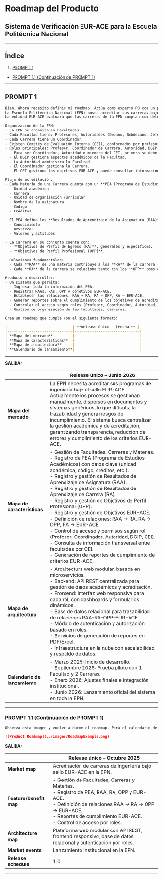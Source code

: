 # Roadmap del Producto
## Sistema de Verificación EUR-ACE para la Escuela Politécnica Nacional

---

## Índice


1. [PROMPT 1](#prompt-1)
  - [PROMPT 1.1 (Continuación de PROMPT 1)](#prompt-11-continuacion-de-prompt-1)

---

## PROMPT 1

```markdown
Bien, ahora necesito definir mi roadmap. Actúa como experto PO con un profundo conocimiento de metodologías ágiles y gestión de productos. Deseo definir mi product roadmap, necesito que sea únicamente un reléase en el que se incluyan todas las funcionalidades.
La Escuela Politécnica Nacional (EPN) busca acreditar sus carreras bajo el sello EUR-ACE.  
La entidad EUR-ACE evaluará que las carreras de la EPN cumplan con determinados objetivos (objetivos EUR-ACE).  

Organización de la EPN:
- La EPN se organiza en Facultades.  
- Cada Facultad tiene: Profesores, Autoridades (Decano, Subdecano, Jefe de Departamento) y Carreras.  
- Cada Carrera tiene un Coordinador.  
- Existen Comités de Evaluación Interna (CEI), conformados por profesores.  
- Roles principales: Profesor, Coordinador de Carrera, Autoridad, DGIP, Miembro del CEI.  
  - Para ser Coordinador, Autoridad o miembro del CEI, primero se debe ser Profesor.  
  - El DGIP gestiona aspectos académicos de la Facultad.  
  - La Autoridad administra la Facultad.  
  - El Coordinador gestiona la Carrera.  
  - El CEI gestiona los objetivos EUR-ACE y puede consultar información de Facultades.  

Flujo de acreditación:
- Cada Materia de una Carrera cuenta con un **PEA (Programa de Estudios Académicos)**, que contiene:  
  - Unidad académica  
  - Carrera  
  - Unidad de organización curricular  
  - Nombre de la asignatura  
  - Código  
  - Créditos  

- El PEA define los **Resultados de Aprendizaje de la Asignatura (RAA)**, que pueden ser:  
  - Conocimiento  
  - Destrezas  
  - Valores y actitudes  

- La Carrera en su conjunto cuenta con:  
  - **Objetivos de Perfil de Egreso (RA)**, generales y específicos.  
  - **Objetivos de Perfil Profesional (OPP)**.  

- Relaciones fundamentales:  
  - Cada **RAA** de una materia contribuye a los **RA** de la carrera (con un nivel definido).  
  - Cada **RA** de la carrera se relaciona tanto con los **OPP** como con los **objetivos EUR-ACE**.  

Producto a desarrollar:
- Un sistema que permita:  
  - Ingresar toda la información del PEA.  
  - Registrar RAAs, RAs, OPP y objetivos EUR-ACE.  
  - Establecer las relaciones: RAA → RA, RA → OPP, RA → EUR-ACE.  
  - Generar reportes sobre el cumplimiento de los objetivos de acreditación EUR-ACE.  
  - Controlar el acceso según roles (Profesor, Coordinador, Autoridad, CEI, DGIP).  
  - Gestión de organización de las facultades, carreras.  

Crea un roadmap que cumpla con el siguiente formato:

|                              | **Release único - [Fecha]** |
|------------------------------|------------------------------|
| **Mapa del mercado**         |                              |
| **Mapa de características**  |                              |
| **Mapa de arquitectura**     |                              |
| **Calendario de lanzamiento**|                              |
```

---

**SALIDA:**

|                               | **Release único – Junio 2026**                                                                                                                                                                                                                                                                                                                                                                                                                                                                                                                                                                                                                                                                                                             |
| ----------------------------- | ------------------------------------------------------------------------------------------------------------------------------------------------------------------------------------------------------------------------------------------------------------------------------------------------------------------------------------------------------------------------------------------------------------------------------------------------------------------------------------------------------------------------------------------------------------------------------------------------------------------------------------------------------------------------------------------------------------------------------------------ |
| **Mapa del mercado**          | La EPN necesita acreditar sus programas de ingeniería bajo el sello EUR-ACE. Actualmente los procesos se gestionan manualmente, dispersos en documentos y sistemas genéricos, lo que dificulta la trazabilidad y genera riesgos de incumplimiento. El sistema busca centralizar la gestión académica y de acreditación, garantizando transparencia, reducción de errores y cumplimiento de los criterios EUR-ACE.                                                                                                                                                                                                                                                                                                                          |
| **Mapa de características**   | - Gestión de Facultades, Carreras y Materias.<br> - Registro de PEA (Programa de Estudios Académicos) con datos clave (unidad académica, código, créditos, etc.).<br> - Registro y gestión de Resultados de Aprendizaje de Asignatura (RAA).<br> - Registro y gestión de Resultados de Aprendizaje de Carrera (RA).<br> - Registro y gestión de Objetivos de Perfil Profesional (OPP).<br> - Registro y gestión de Objetivos EUR-ACE.<br> - Definición de relaciones: RAA → RA, RA → OPP, RA → EUR-ACE.<br> - Control de acceso y permisos según rol (Profesor, Coordinador, Autoridad, DGIP, CEI).<br> - Consulta de información transversal entre facultades por CEI.<br> - Generación de reportes de cumplimiento de criterios EUR-ACE. |
| **Mapa de arquitectura**      | - Arquitectura web modular, basada en microservicios.<br> - Backend: API REST centralizada para gestión de datos académicos y acreditación.<br> - Frontend: interfaz web responsiva para cada rol, con dashboards y formularios dinámicos.<br> - Base de datos relacional para trazabilidad de relaciones RAA–RA–OPP–EUR-ACE.<br> - Módulo de autenticación y autorización basado en roles.<br> - Servicios de generación de reportes en PDF/Excel.<br> - Infraestructura en la nube con escalabilidad y respaldo de datos.                                                                                                                                                                                                                |
| **Calendario de lanzamiento** | - Marzo 2025: Inicio de desarrollo.<br> - Septiembre 2025: Prueba piloto con 1 Facultad y 2 Carreras.<br> - Enero 2026: Ajustes finales e integración institucional.<br> - Junio 2026: Lanzamiento oficial del sistema en toda la EPN.                                                                                                                                                                                                                                                                                                                                                                                                                                                                                                     |

---

### PROMPT 1.1 (Continuación de PROMPT 1)

```markdown
Observa esta imagen y vuelve a darme el roadmap. Para el calendario de lanzamiento, al ser un solo release, terminaría en un mes a partir de hoy.

![Product Roadmap](../images/RoadmapExample.png)
```

**SALIDA:**

|                         | **Release único – Octubre 2025**                                                                                                                                                                                                 |
| ----------------------- | -------------------------------------------------------------------------------------------------------------------------------------------------------------------------------------------------------------------------------- |
| **Market map**          | Acreditación de carreras de ingeniería bajo sello EUR-ACE en la EPN.                                                                                                                                                             |
| **Feature/benefit map** | - Gestión de Facultades, Carreras y Materias.<br> - Registro de PEA, RAA, RA, OPP y EUR-ACE.<br> - Definición de relaciones RAA → RA → OPP → EUR-ACE.<br> - Reportes de cumplimiento EUR-ACE.<br> - Control de acceso por roles. |
| **Architecture map**    | Plataforma web modular con API REST, frontend responsivo, base de datos relacional y autenticación por roles.                                                                                                                    |
| **Market events**       | Lanzamiento institucional en la EPN.                                                                                                                                                                                             |
| **Release schedule**    | 1.0                                                                                                                                                                                                                              |

---
